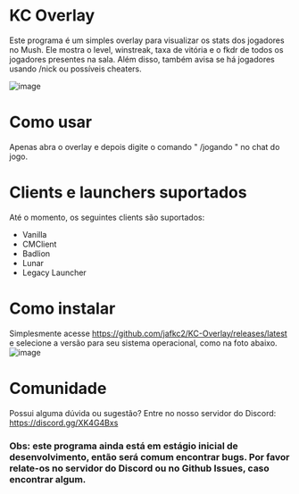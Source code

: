 # KC Overlay

Este programa é um simples overlay para visualizar os stats dos jogadores no Mush. Ele mostra o level, winstreak, taxa de vitória e o fkdr de todos os jogadores presentes na sala. Além disso, também avisa se há jogadores usando /nick ou possíveis cheaters.

![image](https://github.com/user-attachments/assets/485bf2c6-811f-4329-9ee6-1e81449d2409)

# Como usar

Apenas abra o overlay e depois digite o comando " /jogando "  no chat do jogo.

# Clients e launchers suportados

Até o momento, os seguintes clients são suportados:
* Vanilla
* CMClient
* Badlion
* Lunar
* Legacy Launcher

# Como instalar

Simplesmente acesse https://github.com/jafkc2/KC-Overlay/releases/latest e selecione a versão para seu sistema operacional, como na foto abaixo.
![image](https://github.com/user-attachments/assets/1866f393-b8f3-472c-9c0c-903307dfe700)


# Comunidade

Possui alguma dúvida ou sugestão? Entre no nosso servidor do Discord: https://discord.gg/XK4G4Bxs

### Obs: este programa ainda está em estágio inicial de desenvolvimento, então será comum encontrar bugs. Por favor relate-os no servidor do Discord ou no Github Issues, caso encontrar algum.
